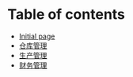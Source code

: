 # Table of contents

* [Initial page](README.md)
* [仓库管理](cang-ku-guan-li.md)
* [生产管理](sheng-chan-guan-li.md)
* [财务管理](cai-wu-guan-li.md)

